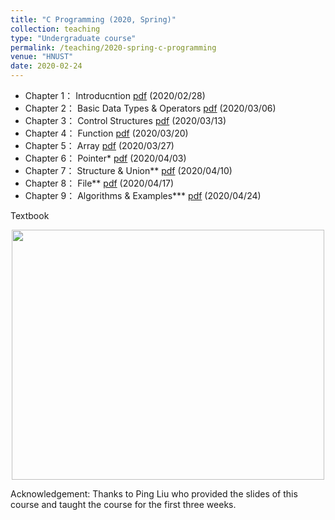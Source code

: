 ```yaml
---
title: "C Programming (2020, Spring)"
collection: teaching
type: "Undergraduate course"
permalink: /teaching/2020-spring-c-programming
venue: "HNUST"
date: 2020-02-24
---
```

* Chapter 1： Introducntion [pdf](http://guoshengkang.github.io/files/Slides_C_Programming/C语言程序设计__第1章.pdf) (2020/02/28)
* Chapter 2： Basic Data Types & Operators [pdf](http://guoshengkang.github.io/files/Slides_C_Programming/C语言程序设计__第2章.pdf) (2020/03/06)
* Chapter 3： Control Structures [pdf](http://guoshengkang.github.io/files/Slides_C_Programming/C语言程序设计__第3章.pdf) (2020/03/13)
* Chapter 4： Function [pdf](http://guoshengkang.github.io/files/Slides_C_Programming/C语言程序设计__第4章.pdf) (2020/03/20)
* Chapter 5： Array [pdf](http://guoshengkang.github.io/files/Slides_C_Programming/C语言程序设计__第5章.pdf) (2020/03/27)
* Chapter 6： Pointer* [pdf](http://guoshengkang.github.io/files/Slides_C_Programming/C语言程序设计__第6章.pdf) (2020/04/03)
* Chapter 7： Structure & Union** [pdf](http://guoshengkang.github.io/files/Slides_C_Programming/C语言程序设计__第7章.pdf) (2020/04/10)
* Chapter 8： File** [pdf](http://guoshengkang.github.io/files/Slides_C_Programming/C语言程序设计__第8章.pdf) (2020/04/17)
* Chapter 9： Algorithms & Examples*** [pdf](http://guoshengkang.github.io/files/Slides_C_Programming/C语言程序设计__第9章.pdf) (2020/04/24)

Textbook
<div align=center><img width="500" height="400" src="http://guoshengkang.github.io/files/Slides_C_Programming/教材封面.jpg"/></div>

Acknowledgement: Thanks to Ping Liu who provided the slides of this course and 
taught the course for the first three weeks.